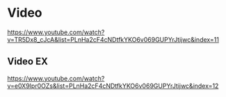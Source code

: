 # Video

https://www.youtube.com/watch?v=TR5Dx8_cJcA&list=PLnHa2cF4cNDtfkYKO6v069GUPYrJtijwc&index=11

## Video EX

https://www.youtube.com/watch?v=e0X9Ipr0OZs&list=PLnHa2cF4cNDtfkYKO6v069GUPYrJtijwc&index=12


